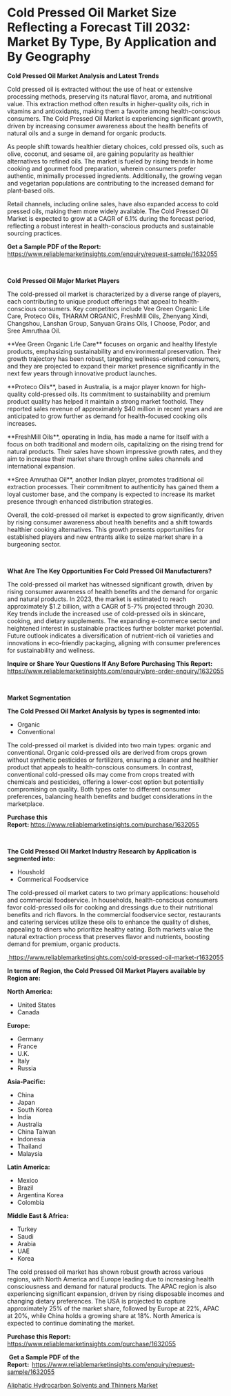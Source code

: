 <p><h1>Cold Pressed Oil Market Size Reflecting a Forecast Till 2032: Market By Type, By Application and By Geography</h1></p><p><strong>Cold Pressed Oil Market Analysis and Latest Trends</strong></p>
<p><p>Cold pressed oil is extracted without the use of heat or extensive processing methods, preserving its natural flavor, aroma, and nutritional value. This extraction method often results in higher-quality oils, rich in vitamins and antioxidants, making them a favorite among health-conscious consumers. The Cold Pressed Oil Market is experiencing significant growth, driven by increasing consumer awareness about the health benefits of natural oils and a surge in demand for organic products. </p><p>As people shift towards healthier dietary choices, cold pressed oils, such as olive, coconut, and sesame oil, are gaining popularity as healthier alternatives to refined oils. The market is fueled by rising trends in home cooking and gourmet food preparation, wherein consumers prefer authentic, minimally processed ingredients. Additionally, the growing vegan and vegetarian populations are contributing to the increased demand for plant-based oils.</p><p>Retail channels, including online sales, have also expanded access to cold pressed oils, making them more widely available. The Cold Pressed Oil Market is expected to grow at a CAGR of 6.1% during the forecast period, reflecting a robust interest in health-conscious products and sustainable sourcing practices.</p></p>
<p><strong>Get a Sample PDF of the Report:&nbsp;</strong> <a href="https://www.reliablemarketinsights.com/enquiry/request-sample/1632055?utm_campaign=3559&utm_medium=2&utm_source=Github&utm_content=ia&utm_term=02042025&utm_id=cold-pressed-oil">https://www.reliablemarketinsights.com/enquiry/request-sample/1632055</a></p>
<p>&nbsp;</p>
<p><strong>Cold Pressed Oil Major Market Players</strong></p>
<p><p>The cold-pressed oil market is characterized by a diverse range of players, each contributing to unique product offerings that appeal to health-conscious consumers. Key competitors include Vee Green Organic Life Care, Proteco Oils, THARAM ORGANIC, FreshMill Oils, Zhenyang Xindi, Changshou, Lanshan Group, Sanyuan Grains Oils, I Choose, Podor, and Sree Amruthaa Oil.</p><p>**Vee Green Organic Life Care** focuses on organic and healthy lifestyle products, emphasizing sustainability and environmental preservation. Their growth trajectory has been robust, targeting wellness-oriented consumers, and they are projected to expand their market presence significantly in the next few years through innovative product launches.</p><p>**Proteco Oils**, based in Australia, is a major player known for high-quality cold-pressed oils. Its commitment to sustainability and premium product quality has helped it maintain a strong market foothold. They reported sales revenue of approximately $40 million in recent years and are anticipated to grow further as demand for health-focused cooking oils increases.</p><p>**FreshMill Oils**, operating in India, has made a name for itself with a focus on both traditional and modern oils, capitalizing on the rising trend for natural products. Their sales have shown impressive growth rates, and they aim to increase their market share through online sales channels and international expansion.</p><p>**Sree Amruthaa Oil**, another Indian player, promotes traditional oil extraction processes. Their commitment to authenticity has gained them a loyal customer base, and the company is expected to increase its market presence through enhanced distribution strategies.</p><p>Overall, the cold-pressed oil market is expected to grow significantly, driven by rising consumer awareness about health benefits and a shift towards healthier cooking alternatives. This growth presents opportunities for established players and new entrants alike to seize market share in a burgeoning sector.</p></p>
<p>&nbsp;</p>
<p><strong>What Are The Key Opportunities For Cold Pressed Oil Manufacturers?</strong></p>
<p><p>The cold-pressed oil market has witnessed significant growth, driven by rising consumer awareness of health benefits and the demand for organic and natural products. In 2023, the market is estimated to reach approximately $1.2 billion, with a CAGR of 5-7% projected through 2030. Key trends include the increased use of cold-pressed oils in skincare, cooking, and dietary supplements. The expanding e-commerce sector and heightened interest in sustainable practices further bolster market potential. Future outlook indicates a diversification of nutrient-rich oil varieties and innovations in eco-friendly packaging, aligning with consumer preferences for sustainability and wellness.</p></p>
<p><strong>Inquire or Share Your Questions If Any Before Purchasing This Report:</strong> <a href="https://www.reliablemarketinsights.com/enquiry/pre-order-enquiry/1632055?utm_campaign=3559&utm_medium=2&utm_source=Github&utm_content=ia&utm_term=02042025&utm_id=cold-pressed-oil">https://www.reliablemarketinsights.com/enquiry/pre-order-enquiry/1632055</a></p>
<p>&nbsp;</p>
<p><strong>Market Segmentation</strong></p>
<p><strong>The Cold Pressed Oil Market Analysis by types is segmented into:</strong></p>
<p><ul><li>Organic</li><li>Conventional</li></ul></p>
<p><p>The cold-pressed oil market is divided into two main types: organic and conventional. Organic cold-pressed oils are derived from crops grown without synthetic pesticides or fertilizers, ensuring a cleaner and healthier product that appeals to health-conscious consumers. In contrast, conventional cold-pressed oils may come from crops treated with chemicals and pesticides, offering a lower-cost option but potentially compromising on quality. Both types cater to different consumer preferences, balancing health benefits and budget considerations in the marketplace.</p></p>
<p><strong>Purchase this Report:&nbsp;</strong><a href="https://www.reliablemarketinsights.com/purchase/1632055?utm_campaign=3559&utm_medium=2&utm_source=Github&utm_content=ia&utm_term=02042025&utm_id=cold-pressed-oil">https://www.reliablemarketinsights.com/purchase/1632055</a></p>
<p>&nbsp;</p>
<p><strong>The Cold Pressed Oil Market Industry Research by Application is segmented into:</strong></p>
<p><ul><li>Houshold</li><li>Commerical Foodservice</li></ul></p>
<p><p>The cold-pressed oil market caters to two primary applications: household and commercial foodservice. In households, health-conscious consumers favor cold-pressed oils for cooking and dressings due to their nutritional benefits and rich flavors. In the commercial foodservice sector, restaurants and catering services utilize these oils to enhance the quality of dishes, appealing to diners who prioritize healthy eating. Both markets value the natural extraction process that preserves flavor and nutrients, boosting demand for premium, organic products.</p></p>
<p><a href="https://www.reliablemarketinsights.com/cold-pressed-oil-market-r1632055?utm_campaign=3559&utm_medium=2&utm_source=Github&utm_content=ia&utm_term=02042025&utm_id=cold-pressed-oil">&nbsp;https://www.reliablemarketinsights.com/cold-pressed-oil-market-r1632055</a></p>
<p><strong>In terms of Region, the Cold Pressed Oil Market Players available by Region are:</strong></p>
<p>
    <p> <strong> North America: </strong>
        <ul>
            <li>United States</li>
            <li>Canada</li>
        </ul>
        </p> 
    <p> <strong> Europe: </strong>
        <ul>
            <li>Germany</li>
            <li>France</li>
            <li>U.K.</li>
            <li>Italy</li>
            <li>Russia</li>
        </ul>
        </p> 
    <p> <strong> Asia-Pacific: </strong>
        <ul>
            <li>China</li>
            <li>Japan</li>
            <li>South Korea</li>
            <li>India</li>
            <li>Australia</li>
            <li>China Taiwan</li>
            <li>Indonesia</li>
            <li>Thailand</li>
            <li>Malaysia</li>
        </ul>
        </p> 
    <p> <strong> Latin America: </strong>
        <ul>
            <li>Mexico</li>
            <li>Brazil</li>
            <li>Argentina Korea</li>
            <li>Colombia</li>
        </ul>
        </p> 
    <p> <strong> Middle East & Africa: </strong>
        <ul>
            <li>Turkey</li>
            <li>Saudi</li>
            <li>Arabia</li>
            <li>UAE</li>
            <li>Korea</li>
        </ul>
    </p>
    </p>
<p><p>The cold pressed oil market has shown robust growth across various regions, with North America and Europe leading due to increasing health consciousness and demand for natural products. The APAC region is also experiencing significant expansion, driven by rising disposable incomes and changing dietary preferences. The USA is projected to capture approximately 25% of the market share, followed by Europe at 22%, APAC at 20%, while China holds a growing share at 18%. North America is expected to continue dominating the market.</p></p>
<p><strong>Purchase this Report: </strong><a href="https://www.reliablemarketinsights.com/purchase/1632055?utm_campaign=3559&utm_medium=2&utm_source=Github&utm_content=ia&utm_term=02042025&utm_id=cold-pressed-oil">https://www.reliablemarketinsights.com/purchase/1632055</a></p>
<p>&nbsp;<strong>Get a Sample PDF of the Report:&nbsp;&nbsp;</strong><a href="https://www.reliablemarketinsights.com/enquiry/request-sample/1632055?utm_campaign=3559&utm_medium=2&utm_source=Github&utm_content=ia&utm_term=02042025&utm_id=cold-pressed-oil">https://www.reliablemarketinsights.com/enquiry/request-sample/1632055</a></p>
<p><strong></strong></p>
<p><p><a href="https://github.com/boyertrull4r/Market-Research-Report-List-1/blob/main/aliphatic-hydrocarbon-solvents-and-thinners-market.md?utm_campaign=3559&utm_medium=2&utm_source=Github&utm_content=ia&utm_term=02042025&utm_id=cold-pressed-oil">Aliphatic Hydrocarbon Solvents and Thinners Market</a></p></p>